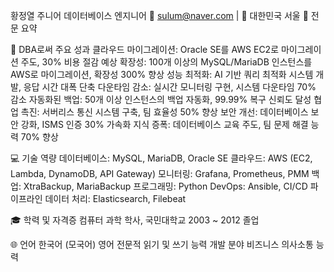 황정열
주니어 데이터베이스 엔지니어
📧 sulum@naver.com  | 📍 대한민국 서울
💼 전문 요약

🚀 DBA로써 주요 성과
클라우드 마이그레이션: Oracle SE를 AWS EC2로 마이그레이션 주도, 30% 비용 절감 예상
확장성: 100개 이상의 MySQL/MariaDB 인스턴스를 AWS로 마이그레이션, 확장성 300% 향상
성능 최적화: AI 기반 쿼리 최적화 시스템 개발, 응답 시간 대폭 단축
다운타임 감소: 실시간 모니터링 구현, 시스템 다운타임 70% 감소
자동화된 백업: 50개 이상 인스턴스의 백업 자동화, 99.99% 복구 신뢰도 달성
협업 촉진: 서버리스 통신 시스템 구축, 팀 효율성 50% 향상
보안 개선: 데이터베이스 보안 강화, ISMS 인증 30% 가속화
지식 증폭: 데이터베이스 교육 주도, 팀 문제 해결 능력 70% 향상

💻 기술 역량
데이터베이스: MySQL, MariaDB, Oracle SE
클라우드: AWS (EC2, Lambda, DynamoDB, API Gateway)
모니터링: Grafana, Prometheus, PMM
백업: XtraBackup, MariaBackup
프로그래밍: Python
DevOps: Ansible, CI/CD 파이프라인
데이터 처리: Elasticsearch, Filebeat

🎓 학력 및 자격증
컴퓨터 과학 학사, 국민대학교 2003 ~ 2012 졸업

🌐 언어
한국어 (모국어)
영어
전문적 읽기 및 쓰기 능력
개발 분야 비즈니스 의사소통 능력
